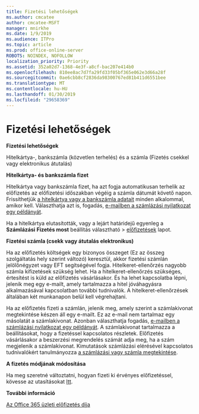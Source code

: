 ```yaml
---
title: Fizetési lehetőségek
ms.author: cmcatee
author: cmcatee-MSFT
manager: mnirkhe
ms.date: 1/9/2019
ms.audience: ITPro
ms.topic: article
ms.prod: office-online-server
ROBOTS: NOINDEX, NOFOLLOW
localization_priority: Priority
ms.assetid: 352a02d7-1368-4e3f-a8cf-bac207e414b0
ms.openlocfilehash: 810ee8ac7d7fa29fd33f05bf365e062e3d66a28f
ms.sourcegitcommit: 0ae6cbb8cf2836da98300767ed81b411d6551bee
ms.translationtype: MT
ms.contentlocale: hu-HU
ms.lasthandoff: 01/30/2019
ms.locfileid: "29658369"
---
```

# <a name="payment-options"></a>Fizetési lehetőségek

 **Fizetési lehetőségek**
  
Hitelkártya-, bankszámla (közvetlen terhelés) és a számla (Fizetés csekkel vagy elektronikus átutalás)
  
 **Hitelkártya- és bankszámla fizet**
  
Hitelkártya vagy bankszámla fizet, ha azt fogja automatikusan terhelik az előfizetés az előfizetési időszakban végéig a számla dátumát követő napon. Frissíthetjük [a hitelkártya vagy a bankszámla adatait](https://docs.microsoft.com/office365/admin/subscriptions-and-billing/add-update-or-remove-credit-card-or-bank-account?view=o365-worldwide) minden alkalommal, amikor kell. Választhatja azt is, fogadás, [e-mailben a számlázási nyilatkozat egy példányát](https://docs.microsoft.com/office365/admin/subscriptions-and-billing/pay-for-your-subscription?view=o365-worldwide#receive-a-copy-of-your-billing-statement-in-email).
  
Ha a hitelkártya elutasították, vagy a lejárt határidejű egyenleg a **Számlázási** **Fizetés most** beállítás választható \> [előfizetések](https://portal.office.com/adminportal/home#/subscriptions) lapot. 
  
 **Fizetési számla (csekk vagy átutalás elektronikus)**
  
Ha az előfizetés költségek egy bizonyos összeget (Ez az összeg szolgáltatás hely szerint változó) keresztül, akkor fizetési számlán jelölőnégyzet vagy EFT segítségével fogja. Hitelkeret-ellenőrzés nagyobb számla kifizetések szükség lehet. Ha a hitelkeret-ellenőrzés szükséges, értesítést is küld az előfizetés vásárlásakor. És ha lehet kapcsolatba lépni, jelenik meg egy e-mailt, amely tartalmazza a hitel jóváhagyásra alkalmazásával kapcsolatban további tudnivalók. A hitelkeret-ellenőrzések általában két munkanapon belül kell végrehajtani.
  
Ha az előfizetés fizeti a számlán, jelenik meg, amely szerint a számlakivonat megtekintése készen áll egy e-mailt. Ez az e-mail nem tartalmaz egy másolatát a számlakivonat. Azonban választhatja fogadás, [e-mailben a számlázási nyilatkozat egy példányát](https://docs.microsoft.com/office365/admin/subscriptions-and-billing/pay-for-your-subscription?view=o365-worldwide#receive-a-copy-of-your-billing-statement-in-email). A számlakivonat tartalmazza a beállításokat, hogy a fizetéssel kapcsolatos részletek. Előfizetés vásárlásakor a beszerzési megrendelés számát adja meg, ha a szám megjelenik a számlakivonat. Kimutatások számlázási elérésével kapcsolatos tudnivalókért tanulmányozza [a számlázási vagy számla megtekintése](https://docs.microsoft.com/office365/admin/subscriptions-and-billing/view-your-bill-or-invoice?view=o365-worldwide).
  
 **A fizetés módjának módosítása**
  
Ha meg szeretné változtatni, hogyan fizeti ki érvényes előfizetéssel, kövesse az utasításokat [Itt](https://docs.microsoft.com/office365/admin/subscriptions-and-billing/change-payment-method?view=o365-worldwide).
  
 **További információ**
  
[Az Office 365 üzleti előfizetés díja](https://docs.microsoft.com/office365/admin/subscriptions-and-billing/pay-for-your-subscription?view=o365-worldwide)
  

